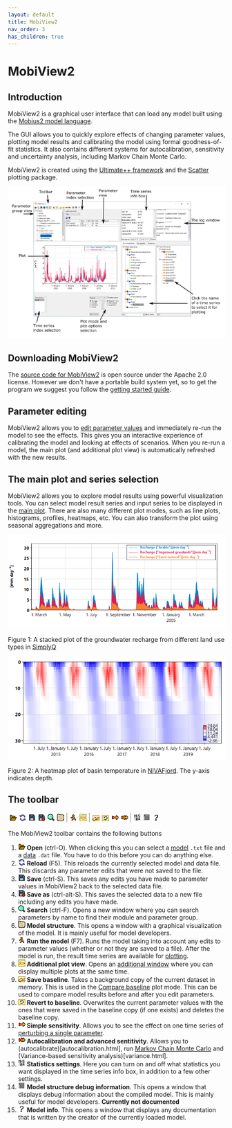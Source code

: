 ```yaml
---
layout: default
title: MobiView2
nav_order: 3
has_children: true
---
```


# MobiView2

## Introduction

MobiView2 is a graphical user interface that can load any model built using the [Mobius2 model language](../mobius2docs/language.html).

The GUI allows you to quickly explore effects of changing parameter values, plotting model results and calibrating the model using formal goodness-of-fit statistics. It also contains different systems for autocalibration, sensitivity and uncertainty analysis, including Markov Chain Monte Carlo.

MobiView2 is created using the [Ultimate++ framework](https://www.ultimatepp.org/) and the [Scatter](https://github.com/anboto/Scatter) plotting package.

![MobiView2](../img/mobiview.png)

## Downloading MobiView2

The [source code for MobiView2](https://github.com/NIVANorge/MobiView2) is open source under the Apache 2.0 license. However we don't have a portable build system yet, so to get the program we suggest you follow the [getting started guide](../gettingstarted/gettingstarted.html).

## Parameter editing

MobiView2 allows you to [edit parameter values](parameters.html) and immediately re-run the model to see the effects. This gives you an interactive experience of calibrating the model and looking at effects of scenarios. When you re-run a model, the main plot (and additional plot view) is automatically refreshed with the new results.

## The main plot and series selection

MobiView2 allows you to explore model results using powerful visualization tools. You can select model result series and input series to be displayed in the [main plot](plots.html). There are also many different plot modes, such as line plots, histograms, profiles, heatmaps, etc. You can also transform the plot using seasonal aggregations and more.

![Stacked plot](../img/mobiview/stackedplot.png)

Figure 1: A stacked plot of the groundwater recharge from different land use types in [SimplyQ](../existingmodels/simply.html#simplyq)

![Profile2d](../img/mobiview/profile2d.png)

Figure 2: A heatmap plot of basin temperature in [NIVAFjord](../existingmodels/nivafjord.html). The y-axis indicates depth.

## The toolbar

![The toolbar](../img/toolbar.png)

The MobiView2 toolbar contains the following buttons
1. ![Open](../img/toolbar/Open.png) **Open** (ctrl-O). When clicking this you can select a [model](../mobius2docs/language.html) `.txt` file and a [data](../datafiledocs/datafiles.html) `.dat` file. You have to do this before you can do anything else.
2. ![Reload](../img/toolbar/ReLoad.png) **Reload** (F5). This reloads the currently selected model and data file. This discards any parameter edits that were not saved to the file.
3. ![Save](../img/toolbar/Save.png) **Save** (ctrl-S). This saves any edits you have made to parameter values in MobiView2 back to the selected data file.
4. ![Save as](../img/toolbar/SaveAs.png) **Save as** (ctrl-alt-S). This saves the selected data to a new file including any edits you have made.
5. ![Search](../img/toolbar/Search.png) **Search** (ctrl-F). Opens a new window where you can search parameters by name to find their module and parameter group.
6. ![Model structure](../img/toolbar/ViewReaches.png) **Model structure**. This opens a window with a graphical visualization of the model. It is mainly useful for model developers.
7. ![Run](../img/toolbar/Run.png) **Run the model** (F7). Runs the model taking into account any edits to parameter values (whether or not they are saved to a file). After the model is run, the result time series are available for [plotting](plots.html).
8. ![Additional plots](../img/toolbar/ViewMorePlots.png) **Additional plot view**. Opens an [additional window](additionalplots.html) where you can display multiple plots at the same time.
9. ![Save baseline](../img/toolbar/SaveBaseline.png) **Save baseline**. Takes a background copy of the current dataset in memory. This is used in the [Compare baseline](plots.html#compare-baseline) plot mode. This can be used to compare model results before and after you edit parameters.
10. ![Revert baseline](../img/toolbar/RevertBaseline.png) **Revert to baseline**. Overwrites the current parameter values with the ones that were saved in the baseline copy (if one exists) and deletes the baseline copy.
11. ![Sensitivity](../img/toolbar/Perturb.png) **Simple sensitivity**. Allows you to see the effect on one time series of [perturbing a single parameter](simplesensitivity.html).
12. ![Autocalibration](../img/toolbar/Optimize.png) **Autocalibration and advanced sentitivity**. Allows you to (autocalibrate)[autocalibration.html], run [Markov Chain Monte Carlo](mcmc.html) and (Variance-based sensitivity analysis)[variance.html].
13. ![Statistics settings](../img/toolbar/StatSettings.png) **Statistics settings**. Here you can turn on and off what statistics you want displayed in the time series info box, in addition to a few other settings.
14. ![Model code](../img/toolbar/BatchStructure.png) **Model structure debug information**. This opens a window that displays debug information about the compiled model. This is mainly useful for model developers. **Currently not documented**
15. ![Model info](../img/toolbar/Info.png) **Model info**. This opens a window that displays any documentation that is written by the creator of the currently loaded model.
